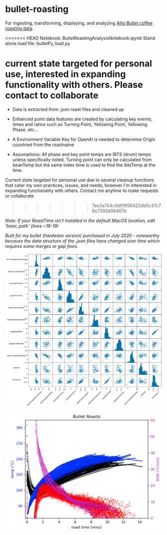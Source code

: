 # bullet-roasting
For ingesting, transforming, displaying, and analyzing [Allio Bullet coffee roasting data](https://aillio.com/?page_id=23112).

<<<<<<< HEAD
Notebook: BulletRoastingAnalysisNotebook.ipynb
Stand alone load file: bulletPy_load.py

current state targeted for personal use, interested in expanding functionality with others. Please contact to collaborate
=======
- Data is extracted from .json roast files and cleaned up
- Enhanced point data features are created by calculating key events, times and ratios such as Turning Point, Yellowing Point, Yellowing Phase, etc...
- A Environment Variable Key for OpenAI is needed to determine Origin countried from the roastname

- Assumptions: All phase and key point temps are IBTS (drum) temps unless specifically noted. Turning point can only be calculated from beanTemp but the same index time is used to find the ibtsTemp at the time. 

Current state targeted for personal use due to several cleanup functions that cater my own practices, issues, and needs, however I'm interested in expanding functionality with others. Contact me anytime to make requests or collaborate
>>>>>>> 7ee3a754c9df0956422db5c37c78e7393d08467b

*Note: If your RoastTime isn't installed in the default MacOS location, edit 'base_path' (lines ~18-19)*

*Built for my bullet (hardware version) purchased in July 2020 - noteworthy because the data structure of the .json files have changed over time which requires some merges or gap fixes.*


![roasting data scatter plot](images/bulletRoastingEDA.png)


![roasting data with itbs ror](images/allRoastsPlt.png)


